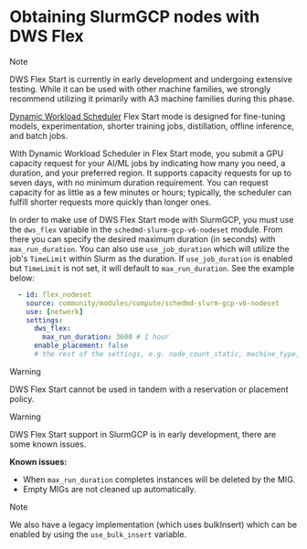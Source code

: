 # Obtaining SlurmGCP nodes with DWS Flex

> [!NOTE]
> DWS Flex Start is currently in early development and undergoing extensive testing. While it
> can be used with other machine families, we strongly recommend utilizing it primarily with
> A3 machine families during this phase.

[Dynamic Workload Scheduler](https://cloud.google.com/blog/products/compute/introducing-dynamic-workload-scheduler) Flex Start mode is designed for fine-tuning models, experimentation, shorter training jobs, distillation, offline inference, and batch jobs.

With Dynamic Workload Scheduler in Flex Start mode, you submit a GPU capacity request for your AI/ML jobs by indicating how many you need, a duration, and your preferred region. It supports capacity requests for up to seven days, with no minimum duration requirement. You can request capacity for as little as a few minutes or hours; typically, the scheduler can fulfill shorter requests more quickly than longer ones.

In order to make use of DWS Flex Start mode with SlurmGCP, you must use the `dws_flex` variable in the `schedmd-slurm-gcp-v6-nodeset` module. From there you can specify the desired maximum duration (in seconds) with `max_run_duration`. You can also use `use_job_duration` which will utilize the job's `TimeLimit` within Slurm as the duration. If `use_job_duration` is enabled but `TimeLimit` is not set, it will default to `max_run_duration`. See the example below:

```yaml
  - id: flex_nodeset
    source: community/modules/compute/schedmd-slurm-gcp-v6-nodeset
    use: [network]
    settings:
      dws_flex:
        max_run_duration: 3600 # 1 hour
      enable_placement: false
      # the rest of the settings, e.g. node_count_static, machine_type, additional_disks, etc.
```

> [!WARNING]
> DWS Flex Start cannot be used in tandem with a reservation or placement policy.
<p>

> [!WARNING]
> DWS Flex Start support in SlurmGCP is in early development, there are some known issues.

**Known issues:**

* When `max_run_duration` completes instances will be deleted by the MIG.
* Empty MIGs are not cleaned up automatically.

> [!NOTE]
> We also have a legacy implementation (which uses bulkInsert) which can be enabled by using the `use_bulk_insert` variable.
